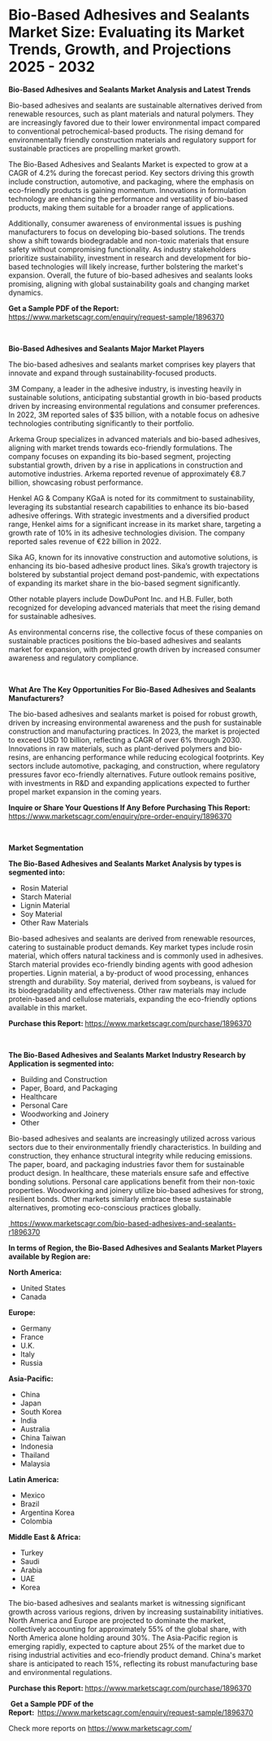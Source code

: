 <p><h1>Bio-Based Adhesives and Sealants Market Size: Evaluating its Market Trends, Growth, and Projections 2025 - 2032</h1></p><p><strong>Bio-Based Adhesives and Sealants Market Analysis and Latest Trends</strong></p>
<p><p>Bio-based adhesives and sealants are sustainable alternatives derived from renewable resources, such as plant materials and natural polymers. They are increasingly favored due to their lower environmental impact compared to conventional petrochemical-based products. The rising demand for environmentally friendly construction materials and regulatory support for sustainable practices are propelling market growth.</p><p>The Bio-Based Adhesives and Sealants Market is expected to grow at a CAGR of 4.2% during the forecast period. Key sectors driving this growth include construction, automotive, and packaging, where the emphasis on eco-friendly products is gaining momentum. Innovations in formulation technology are enhancing the performance and versatility of bio-based products, making them suitable for a broader range of applications.</p><p>Additionally, consumer awareness of environmental issues is pushing manufacturers to focus on developing bio-based solutions. The trends show a shift towards biodegradable and non-toxic materials that ensure safety without compromising functionality. As industry stakeholders prioritize sustainability, investment in research and development for bio-based technologies will likely increase, further bolstering the market's expansion. Overall, the future of bio-based adhesives and sealants looks promising, aligning with global sustainability goals and changing market dynamics.</p></p>
<p><strong>Get a Sample PDF of the Report:&nbsp;</strong> <a href="https://www.marketscagr.com/enquiry/request-sample/1896370?utm_campaign=1998&utm_medium=2&utm_source=Github&utm_content=ia&utm_term=13012025&utm_id=bio-based-adhesives-and-sealants">https://www.marketscagr.com/enquiry/request-sample/1896370</a></p>
<p>&nbsp;</p>
<p><strong>Bio-Based Adhesives and Sealants Major Market Players</strong></p>
<p><p>The bio-based adhesives and sealants market comprises key players that innovate and expand through sustainability-focused products. </p><p>3M Company, a leader in the adhesive industry, is investing heavily in sustainable solutions, anticipating substantial growth in bio-based products driven by increasing environmental regulations and consumer preferences. In 2022, 3M reported sales of $35 billion, with a notable focus on adhesive technologies contributing significantly to their portfolio.</p><p>Arkema Group specializes in advanced materials and bio-based adhesives, aligning with market trends towards eco-friendly formulations. The company focuses on expanding its bio-based segment, projecting substantial growth, driven by a rise in applications in construction and automotive industries. Arkema reported revenue of approximately €8.7 billion, showcasing robust performance.</p><p>Henkel AG & Company KGaA is noted for its commitment to sustainability, leveraging its substantial research capabilities to enhance its bio-based adhesive offerings. With strategic investments and a diversified product range, Henkel aims for a significant increase in its market share, targeting a growth rate of 10% in its adhesive technologies division. The company reported sales revenue of €22 billion in 2022.</p><p>Sika AG, known for its innovative construction and automotive solutions, is enhancing its bio-based adhesive product lines. Sika’s growth trajectory is bolstered by substantial project demand post-pandemic, with expectations of expanding its market share in the bio-based segment significantly.</p><p>Other notable players include DowDuPont Inc. and H.B. Fuller, both recognized for developing advanced materials that meet the rising demand for sustainable adhesives. </p><p>As environmental concerns rise, the collective focus of these companies on sustainable practices positions the bio-based adhesives and sealants market for expansion, with projected growth driven by increased consumer awareness and regulatory compliance.</p></p>
<p>&nbsp;</p>
<p><strong>What Are The Key Opportunities For Bio-Based Adhesives and Sealants Manufacturers?</strong></p>
<p><p>The bio-based adhesives and sealants market is poised for robust growth, driven by increasing environmental awareness and the push for sustainable construction and manufacturing practices. In 2023, the market is projected to exceed USD 10 billion, reflecting a CAGR of over 6% through 2030. Innovations in raw materials, such as plant-derived polymers and bio-resins, are enhancing performance while reducing ecological footprints. Key sectors include automotive, packaging, and construction, where regulatory pressures favor eco-friendly alternatives. Future outlook remains positive, with investments in R&D and expanding applications expected to further propel market expansion in the coming years.</p></p>
<p><strong>Inquire or Share Your Questions If Any Before Purchasing This Report:</strong> <a href="https://www.marketscagr.com/enquiry/pre-order-enquiry/1896370?utm_campaign=1998&utm_medium=2&utm_source=Github&utm_content=ia&utm_term=13012025&utm_id=bio-based-adhesives-and-sealants">https://www.marketscagr.com/enquiry/pre-order-enquiry/1896370</a></p>
<p>&nbsp;</p>
<p><strong>Market Segmentation</strong></p>
<p><strong>The Bio-Based Adhesives and Sealants Market Analysis by types is segmented into:</strong></p>
<p><ul><li>Rosin Material</li><li>Starch Material</li><li>Lignin Material</li><li>Soy Material</li><li>Other Raw Materials</li></ul></p>
<p><p>Bio-based adhesives and sealants are derived from renewable resources, catering to sustainable product demands. Key market types include rosin material, which offers natural tackiness and is commonly used in adhesives. Starch material provides eco-friendly binding agents with good adhesion properties. Lignin material, a by-product of wood processing, enhances strength and durability. Soy material, derived from soybeans, is valued for its biodegradability and effectiveness. Other raw materials may include protein-based and cellulose materials, expanding the eco-friendly options available in this market.</p></p>
<p><strong>Purchase this Report:&nbsp;</strong><a href="https://www.marketscagr.com/purchase/1896370?utm_campaign=1998&utm_medium=2&utm_source=Github&utm_content=ia&utm_term=13012025&utm_id=bio-based-adhesives-and-sealants">https://www.marketscagr.com/purchase/1896370</a></p>
<p>&nbsp;</p>
<p><strong>The Bio-Based Adhesives and Sealants Market Industry Research by Application is segmented into:</strong></p>
<p><ul><li>Building and Construction</li><li>Paper, Board, and Packaging</li><li>Healthcare</li><li>Personal Care</li><li>Woodworking and Joinery</li><li>Other</li></ul></p>
<p><p>Bio-based adhesives and sealants are increasingly utilized across various sectors due to their environmentally friendly characteristics. In building and construction, they enhance structural integrity while reducing emissions. The paper, board, and packaging industries favor them for sustainable product design. In healthcare, these materials ensure safe and effective bonding solutions. Personal care applications benefit from their non-toxic properties. Woodworking and joinery utilize bio-based adhesives for strong, resilient bonds. Other markets similarly embrace these sustainable alternatives, promoting eco-conscious practices globally.</p></p>
<p><a href="https://www.marketscagr.com/bio-based-adhesives-and-sealants-r1896370?utm_campaign=1998&utm_medium=2&utm_source=Github&utm_content=ia&utm_term=13012025&utm_id=bio-based-adhesives-and-sealants">&nbsp;https://www.marketscagr.com/bio-based-adhesives-and-sealants-r1896370</a></p>
<p><strong>In terms of Region, the Bio-Based Adhesives and Sealants Market Players available by Region are:</strong></p>
<p>
    <p> <strong> North America: </strong>
        <ul>
            <li>United States</li>
            <li>Canada</li>
        </ul>
        </p> 
    <p> <strong> Europe: </strong>
        <ul>
            <li>Germany</li>
            <li>France</li>
            <li>U.K.</li>
            <li>Italy</li>
            <li>Russia</li>
        </ul>
        </p> 
    <p> <strong> Asia-Pacific: </strong>
        <ul>
            <li>China</li>
            <li>Japan</li>
            <li>South Korea</li>
            <li>India</li>
            <li>Australia</li>
            <li>China Taiwan</li>
            <li>Indonesia</li>
            <li>Thailand</li>
            <li>Malaysia</li>
        </ul>
        </p> 
    <p> <strong> Latin America: </strong>
        <ul>
            <li>Mexico</li>
            <li>Brazil</li>
            <li>Argentina Korea</li>
            <li>Colombia</li>
        </ul>
        </p> 
    <p> <strong> Middle East & Africa: </strong>
        <ul>
            <li>Turkey</li>
            <li>Saudi</li>
            <li>Arabia</li>
            <li>UAE</li>
            <li>Korea</li>
        </ul>
    </p>
    </p>
<p><p>The bio-based adhesives and sealants market is witnessing significant growth across various regions, driven by increasing sustainability initiatives. North America and Europe are projected to dominate the market, collectively accounting for approximately 55% of the global share, with North America alone holding around 30%. The Asia-Pacific region is emerging rapidly, expected to capture about 25% of the market due to rising industrial activities and eco-friendly product demand. China's market share is anticipated to reach 15%, reflecting its robust manufacturing base and environmental regulations.</p></p>
<p><strong>Purchase this Report: </strong><a href="https://www.marketscagr.com/purchase/1896370?utm_campaign=1998&utm_medium=2&utm_source=Github&utm_content=ia&utm_term=13012025&utm_id=bio-based-adhesives-and-sealants">https://www.marketscagr.com/purchase/1896370</a></p>
<p>&nbsp;<strong>Get a Sample PDF of the Report:&nbsp;&nbsp;</strong><a href="https://www.marketscagr.com/enquiry/request-sample/1896370?utm_campaign=1998&utm_medium=2&utm_source=Github&utm_content=ia&utm_term=13012025&utm_id=bio-based-adhesives-and-sealants">https://www.marketscagr.com/enquiry/request-sample/1896370</a></p>
<p><strong></strong></p>
<p>Check more reports on <a href="https://www.marketscagr.com/?utm_campaign=1998&utm_medium=2&utm_source=Github&utm_content=ia&utm_term=13012025&utm_id=bio-based-adhesives-and-sealants">https://www.marketscagr.com/</a></p>